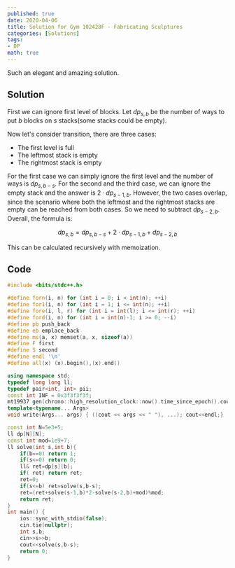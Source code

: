 ```yaml
---
published: true
date: 2020-04-06
title: Solution for Gym 102428F - Fabricating Sculptures
categories: [Solutions]
tags:
- DP
math: true
---
```

Such an elegant and amazing solution.


## Solution

First we can ignore first level of blocks. Let $dp_{s,b}$ be the number of ways to put $b$ blocks on $s$ stacks(some stacks could be empty).

Now let's consider transition, there are three cases:

- The first level is full
- The leftmost stack is empty
- The rightmost stack is empty

For the first case we can simply ignore the first level and the number of ways
is $dp_{s,b-s}$. For the second and the third case, we can ignore the empty
stack and the answer is $2\cdot dp_{s-1,b}$. However, the two cases overlap,
since the scenario where both the leftmost and the rightmost stacks are empty
can be reached from both cases. So we need to subtract $dp_{s-2,b}$. Overall,
the formula is:

$$dp_{s,b}=dp_{s,b-s}+2\cdot dp_{s-1,b}+dp_{s-2,b}$$

This can be calculated recursively with memoization.

## Code
```cpp
#include <bits/stdc++.h>

#define forn(i, n) for (int i = 0; i < int(n); ++i)
#define for1(i, n) for (int i = 1; i <= int(n); ++i)
#define fore(i, l, r) for (int i = int(l); i <= int(r); ++i)
#define ford(i, n) for (int i = int(n)-1; i >= 0; --i)
#define pb push_back
#define eb emplace_back
#define ms(a, x) memset(a, x, sizeof(a))
#define F first
#define S second
#define endl '\n'
#define all(x) (x).begin(),(x).end()

using namespace std;
typedef long long ll;
typedef pair<int, int> pii;
const int INF = 0x3f3f3f3f;
mt19937 gen(chrono::high_resolution_clock::now().time_since_epoch().count());
template<typename... Args>
void write(Args... args) { ((cout << args << " "), ...); cout<<endl;}

const int N=5e3+5;
ll dp[N][N];
const int mod=1e9+7;
ll solve(int s,int b){
    if(b==0) return 1;
    if(s<=0) return 0;
    ll& ret=dp[s][b];
    if( ret) return ret;
    ret=0;
    if(s<=b) ret=solve(s,b-s);
    ret=(ret+solve(s-1,b)*2-solve(s-2,b)+mod)%mod;
    return ret;
}
int main() {
    ios::sync_with_stdio(false);
    cin.tie(nullptr);
    int s,b;
    cin>>s>>b;
    cout<<solve(s,b-s);
    return 0;
}
```
